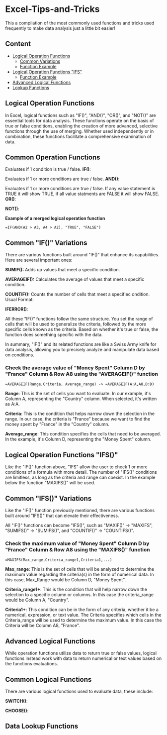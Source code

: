 # Excel-Tips-and-Tricks
This a compilation of the most commonly used functions and tricks used frequently to make data analysis just a little bit easier!

## Content
* [Logical Operation Functions](#Logical-Operation-Functions)
  * [Common Variations](#Common-IF-Variations)
  * [Function Example](#check-the-average-value-of-money-spent-column-d-by-france-column--row-a8-using-the-averageif-function)
* [Logical Operation Functions "IFS"](#logical-operation-functions-IFS)
  * [Function Example](#check-the-maximum-value-of-money-spent-column-d-by-france-column--row-A8-using-the-MAXIFS-function)
* [Advanced Logical Functions](#Advanced-Logical-Functions)
* [Lookup Functions](#Data-Lookup-Functions)

## Logical Operation Functions
In Excel, logical functions such as "IF()", "AND()", "OR()", and "NOT()" are essential tools for data analysis. These functions operate on the basis of true or false conditions, enabling the creation of more advanced, selective functions through the use of merging. Whether used independently or in combination, these functions facilitate a comprehensive examination of data. 

## Common Operation Functions

Evaluates if 1 condition is true / false. 
**IF()**: 

Evaluates if 1 or more conditions are true / false. 
**AND()**: 

Evaluates if 1 or more conditions are true / false. If any value statement is TRUE it will show TRUE, if all value statments are FALSE it will show FALSE.  
**OR()**:

**NOT()**:

**Example of a merged logical operation function**
```
=IF(AND(A2 > A3, A4 > A2), "TRUE", "FALSE")
```

## **Common "IF()" Variations**
There are various functions built around "IF()" that enhance its capabilities. Here are several important ones:

**SUMIF():** Adds up values that meet a specific condition.

**AVERAGEIF():** Calculates the average of values that meet a specific condition.

**COUNTIF():** Counts the number of cells that meet a specifiec ondition.
Usual Format:

**IFERROR()**: 

All these "IF()" functions follow the same structure. You set the range of cells that will be used to generalize the criteria, followed by the more specific cells known as the criteria. Based on whether it's true or false, the function does something specific with the data.

In summary, "IF()" and its related functions are like a Swiss Army knife for data analysis, allowing you to precisely analyze and manipulate data based on conditions.

### Check the average value of "Money Spent" Column D by "France" Column & Row A8 using the "AVERAGEIF()" function
```
=AVERAGEIF(Range,Criteria, Average_range) -> =AVERAGEIF(A:A,A8,D:D)
```
**Range**: This is the set of cells you want to evaluate. In our example, it's Column A, representing the "Country" column. When selected, it's written as A:A.

**Criteria**: This is the condition that helps narrow down the selection in the range. In our case, the criteria is "France" because we want to find the money spent by "France" in the "Country" column.

**Average_range**: This condition specifies the cells that need to be averaged. In the example, it's Column D, representing the "Money Spent" column.

## Logical Operation Functions "IFS()"
Like the "IF()" function above, "IFS" allow the user to check 1 or more conditions of a formula with more detail. The number of "IFS()" conditions are limitless, as long as the criteria and range can coexist. In the example below the function "MAXIFS()" will be used. 

## **Common "IFS()" Variations**

Like the "IF()" function previously mentioned, there are various functions built around "IFS()" that can elevate their effectiveness. 

All "IF()" functions can become "IFS()", such as "MAXIF()" -> "MAXIFS", "SUMIFS()" -> "SUMIFS()", and "COUNTIF()" -> "COUNTIFS()". 

### Check the maximum value of "Money Spent" Column D by "France" Column & Row A8 using the "MAXIFS()" function
```
=MAXIFS(Max_range,Criteria_range1,Criteria1,...)
```

**Max_range**: This is the set of cells that will be analyzed to determine the maximum value regarding the criteria(s) in the form of numerical data. In this case, Max_Range would be Column D, "Money Spent".

**Criteria_range1+**: This is the condition that will help narrow down the selection to a specific column or columns. In this case the criteria_range would be Column A, "Country". 

**Criteria1+**: This condition can be in the form of any criteria, whether it be a numerical, expression, or text value. The Criteria specifies which cells in the Criteria_range will be used to determine the maximum value. In this case the Criteria will be Column A8, "France".

## Advanced Logical Functions

While operation functions utilize data to return true or false values, logical functions instead work with data to return numerical or text values based on the functions evaluations.  

## Common Logical Functions
There are various logical functions used to evaluate data, these include:

**SWITCH()**:

**CHOOSE()**:

## Data Lookup Functions

